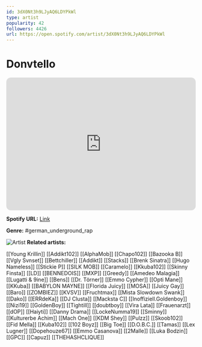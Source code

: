 ```yaml
---
id: 3dX0Nt3h9LJyAQ6LDYPkWl
type: artist
popularity: 42
followers: 4426
url: https://open.spotify.com/artist/3dX0Nt3h9LJyAQ6LDYPkWl
---
```

# Donvtello

<iframe style="border-radius:12px" src="https://open.spotify.com/embed/artist/3dX0Nt3h9LJyAQ6LDYPkWl" width="100%" height="352" frameBorder="0" allowfullscreen="" allow="autoplay; clipboard-write; encrypted-media; fullscreen; picture-in-picture" loading="lazy"></iframe>

**Spotify URL:** [Link](https://open.spotify.com/artist/3dX0Nt3h9LJyAQ6LDYPkWl)

**Genre:**  #german_underground_rap

![Artist](https://i.scdn.co/image/ab6761610000e5eb77376c0ecb420066a020d367)
**Related artists:**

[[Young Krillin]]
[[Addikt102]]
[[AlphaMob]]
[[Chapo102]]
[[Bazooka B]]
[[Vgly Svnset]]
[[Bettchiller]]
[[Addikt]]
[[Stacks]]
[[Brenk Sinatra]]
[[Hugo Nameless]]
[[Stickie P]]
[[SILK MOB]]
[[Caramelo]]
[[Kkuba102]]
[[Skinny Finsta]]
[[LD]]
[[BENNEDOIS]]
[[MXP]]
[[Greedy]]
[[Amedeo Malagia]]
[[Lugatti & 9ine]]
[[Bens]]
[[Dr. Törner]]
[[Emmo Cypher]]
[[Opti Mane]]
[[KKuba]]
[[BABYLON MAYNE]]
[[Florida Juicy]]
[[MOSA]]
[[Juicy Gay]]
[[Baro]]
[[ZOMBIEZ]]
[[KVSV]]
[[Fruchtmax]]
[[Mista Slowdown Swank]]
[[Dako]]
[[ERRdeKa]]
[[DJ Clusta]]
[[Macksta C]]
[[Inoffiziell.Goldenboy]]
[[Nizi19]]
[[GoldenBoy]]
[[Tightill]]
[[doubtboy]]
[[Vira Lata]]
[[Frauenarzt]]
[[dOP]]
[[Haiyti]]
[[Danny Drama]]
[[LockeNumma19]]
[[Sminny]]
[[Kulturerbe Achim]]
[[Mach One]]
[[KDM Shey]]
[[Pulzz]]
[[Skoob102]]
[[Fid Mella]]
[[Kuba102]]
[[102 Boyz]]
[[Big Toe]]
[[D.O.B.C.]]
[[Tamas]]
[[Lex Lugner]]
[[Dopehouze67]]
[[Emmo Casanova]]
[[2Malle]]
[[Luka Bodzin]]
[[GPC]]
[[Capuz]]
[[THEHASHCLIQUE]]
